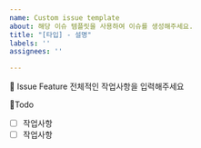 ```yaml
---
name: Custom issue template
about: 해당 이슈 템플릿을 사용하여 이슈를 생성해주세요.
title: "[타입] - 설명"
labels: ''
assignees: ''

---
```


📕 Issue Feature 
전체적인 작업사항을 입력해주세요

🧾Todo
- [ ] 작업사항
- [ ] 작업사항
